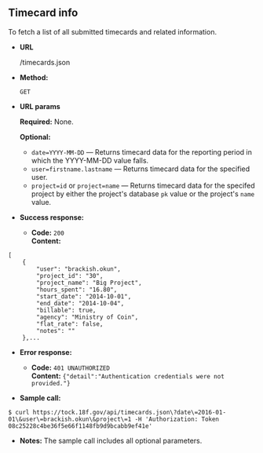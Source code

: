 **Timecard info**
----
To fetch a list of all submitted timecards and related information.

* **URL**

  /timecards.json

* **Method:**

  `GET`
  
*  **URL params**

   **Required:**
   None.
   
   **Optional:**
   - `date=YYYY-MM-DD` — Returns timecard data for the reporting period in which the YYYY-MM-DD value falls.
   - `user=firstname.lastname` — Returns timecard data for the specified user.
   - `project=id` or `project=name` — Returns timecard data for the specifed project by either the project's database `pk` value or the project's `name` value.

* **Success response:**

  * **Code:** `200` <br />
    **Content:** 
```
[
    {
        "user": "brackish.okun",
        "project_id": "30",
        "project_name": "Big Project",
        "hours_spent": "16.80",
        "start_date": "2014-10-01",
        "end_date": "2014-10-04",
        "billable": true,
        "agency": "Ministry of Coin",
        "flat_rate": false,
        "notes": ""
    },...
```
 
* **Error response:**

  * **Code:** `401 UNAUTHORIZED` <br />
    **Content:** `{"detail":"Authentication credentials were not provided."}`

* **Sample call:**

```
$ curl https://tock.18f.gov/api/timecards.json\?date\=2016-01-01\&user\=brackish.okun\&project\=1 -H 'Authorization: Token 08c25228c4be36f5e66f1148fb9d9bcabb9ef41e'
```

* **Notes:** The sample call includes all optional parameters.
 
